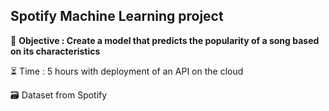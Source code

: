 ## Spotify Machine Learning project ##
  
🎯 **Objective : Create a model that predicts the popularity of a song based on its characteristics**  
      
⏳ Time : 5 hours with deployment of an API on the cloud  
  
 🗃 Dataset from Spotify  
